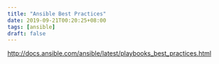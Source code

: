 ```yaml
---
title: "Ansible Best Practices"
date: 2019-09-21T00:20:25+08:00
tags: [ansible]
draft: false
---
```

http://docs.ansible.com/ansible/latest/playbooks_best_practices.html
